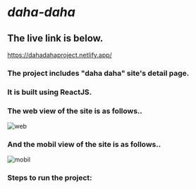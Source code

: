 # ***daha-daha***
## The live link is below.

https://dahadahaproject.netlify.app/

### The project includes "daha daha" site's detail page.
###  It is built using ReactJS.

### The web view of the site is as follows..

![web](https://user-images.githubusercontent.com/61390121/196642127-8ec083b4-51d5-4a82-ab24-f1f4b0e267e2.png)

### And the mobil view of the site is as follows..

![mobil](https://user-images.githubusercontent.com/61390121/196639615-8b83c570-159b-4e96-9426-629e7d26a259.png)

### Steps to run the project:

>
>
